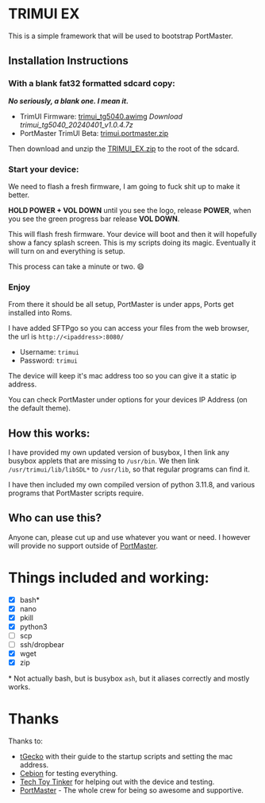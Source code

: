 # TRIMUI EX

This is a simple framework that will be used to bootstrap PortMaster.

## Installation Instructions

### With a blank fat32 formatted sdcard copy:

***No seriously, a blank one. I mean it.***

- TrimUI Firmware: [trimui_tg5040.awimg](https://github.com/trimui/firmware_smartpro/releases/tag/v1.0.4) _Download trimui_tg5040_20240401_v1.0.4.7z_
- PortMaster TrimUI Beta: [trimui.portmaster.zip](https://github.com/kloptops/TRIMUI_EX/releases/latest/download/trimui.portmaster.zip)

Then download and unzip the [TRIMUI_EX.zip](https://github.com/kloptops/TRIMUI_EX/releases/latest/download/TRIMUI_EX.zip) to the root of the sdcard.

### Start your device:

We need to flash a fresh firmware, I am going to fuck shit up to make it better.

**HOLD POWER + VOL DOWN** until you see the logo, release **POWER**, when you see the green progress bar release **VOL DOWN**.

This will flash fresh firmware. Your device will boot and then it will hopefully show a fancy splash screen. This is my scripts doing its magic. Eventually it will turn on and everything is setup.

This process can take a minute or two. :smile:

### Enjoy

From there it should be all setup, PortMaster is under apps, Ports get installed into Roms.

I have added SFTPgo so you can access your files from the web browser, the url is `http://<ipaddress>:8080/`

- Username: `trimui`
- Password: `trimui`

The device will keep it's mac address too so you can give it a static ip address.

You can check PortMaster under options for your devices IP Address (on the default theme).

## How this works:

I have provided my own updated version of busybox, I then link any busybox applets that are missing to `/usr/bin`. We then link `/usr/trimui/lib/libSDL*` to `/usr/lib`, so that regular programs can find it.

I have then included my own compiled version of python 3.11.8, and various programs that PortMaster scripts require.

## Who can use this?

Anyone can, please cut up and use whatever you want or need. I however will provide no support outside of [PortMaster](https://portmaster.games/).

# Things included and working:

- [x] bash\*
- [x] nano
- [x] pkill
- [x] python3
- [ ] scp
- [ ] ssh/dropbear
- [x] wget
- [x] zip

\* Not actually bash, but is busybox `ash`, but it aliases correctly and mostly works.

# Thanks

Thanks to:

- [tGecko](https://github.com/tGecko/TrimUI-Smart-Pro-resources?tab=readme-ov-file#startup-script) with their guide to the startup scripts and setting the mac address.
- [Cebion](https://github.com/cebion) for testing everything.
- [Tech Toy Tinker](https://techtoytinker.com) for helping out with the device and testing.
- [PortMaster](https://discord.gg/SbVcUM4qFp) - The whole crew for being so awesome and supportive.
